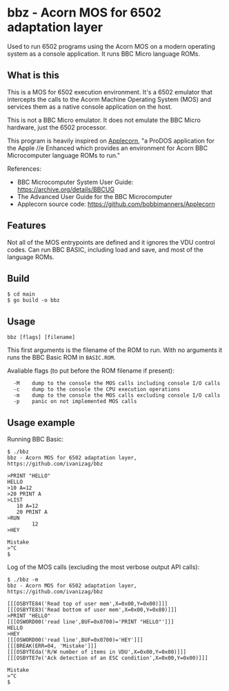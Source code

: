 # bbz - Acorn MOS for 6502 adaptation layer

Used to run 6502 programs using the Acorn MOS on a modern operating system
as a console application. It runs BBC Micro language ROMs.

## What is this

This is a MOS for 6502 execution environment. It's a 6502 emulator that
intercepts the calls to the Acorm Machine Operating System (MOS) and
services them as a native console application on the host.

This is not a BBC Micro emulator. It does not emulate the BBC Micro
hardware, just the 6502 processor.

This program is heavily inspired on [Applecorn](https://github.com/bobbimanners/Applecorn), "a ProDOS application for the
Apple //e Enhanced which provides an environment for Acorn BBC Microcomputer
language ROMs to run."

References:
- BBC Microcomputer System User Guide: https://archive.org/details/BBCUG
- The Advanced User Guide for the BBC Microcomputer
- Applecorn source code: https://github.com/bobbimanners/Applecorn

## Features
Not all of the MOS entrypoints are defined and it ignores the VDU control codes.
Can run BBC BASIC, including load and save, and most of the language ROMs.

## Build
```
$ cd main
$ go build -o bbz
```

## Usage 

```
bbz [flags] [filename]
```

This first arguments is the filename of the ROM to run. With no arguments it
runs the BBC Basic ROM in `BASIC.ROM`.

Avaliable flags (to put before the ROM filename if present):

``` 
  -M	dump to the console the MOS calls including console I/O calls
  -c	dump to the console the CPU execution operations
  -m	dump to the console the MOS calls excluding console I/O calls
  -p	panic on not implemented MOS calls
```

## Usage example

Running BBC Basic:
```
$ ./bbz
bbz - Acorn MOS for 6502 adaptation layer, https://github.com/ivanizag/bbz

>PRINT "HELLO"
HELLO
>10 A=12
>20 PRINT A
>LIST
   10 A=12
   20 PRINT A
>RUN
        12
>HEY

Mistake
>^C
$
```

Log of the MOS calls (excluding the most verbose output API calls):
```
$ ./bbz -m
bbz - Acorn MOS for 6502 adaptation layer, https://github.com/ivanizag/bbz

[[[OSBYTE84('Read top of user mem',X=0x00,Y=0x00)]]]
[[[OSBYTE83('Read bottom of user mem',X=0x00,Y=0x80)]]]
>PRINT "HELLO"
[[[OSWORD00('read line',BUF=0x0700)='PRINT "HELLO"']]]
HELLO
>HEY
[[[OSWORD00('read line',BUF=0x0700)='HEY']]]
[[[BREAK(ERR=04, 'Mistake']]]
[[[OSBYTEda('R/W number of items in VDU',X=0x00,Y=0x00)]]]
[[[OSBYTE7e('Ack detection of an ESC condition',X=0x00,Y=0x00)]]]

Mistake
>^C
$
```

